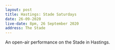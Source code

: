 ```yaml
---
layout: post
title: Hastings: Stade Saturdays
date: 26-09-2020
live-date: 8pm, 26 September 2020
address: The Stade
---
```


An open-air performance on the Stade in Hastings.
